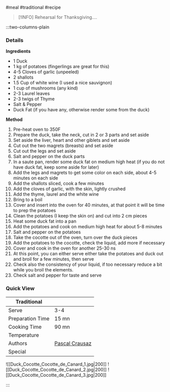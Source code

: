#meal #traditional #recipe

> [!INFO]
> Rehearsal for Thanksgiving....

:::two-columns-plain

### Details
**Ingredients**

- 1 Duck
- 1 kg of potatoes (fingerlings are great for this)
- 4-5 Cloves of garlic (unpeeled)
- 2 shallots
- 1.5 Cup of white wine (I used a nice sauvignon)
- 1 cup of mushrooms (any kind)
- 2-3 Laurel leaves
- 2-3 twigs of Thyme
- Salt & Pepper
- Duck Fat (if you have any, otherwise render some from the duck)


**Method**

1. Pre-heat oven to 350F
2. Prepare the duck, take the neck, cut in 2 or 3 parts and set aside
3. Set aside the liver, heart and other giblets and set aside
4. Cut out the two magrets (breasts) and set aside
5. Cut out the legs and set aside
6. Salt and pepper on the duck parts
7. In a saute pan, render some duck fat on medium high heat (if you do not have duck fat, keep some aside for later)
8. Add the legs and magrets to get some color on each side, about 4-5 minutes on each side
9. Add the shallots sliced, cook a few minutes
10. Add the cloves of garlic, with the skin, lightly crushed
11. Add the thyme, laurel and the white wine
12. Bring to a boil
13. Cover and insert into the oven for 40 minutes, at that point it will be time to prep the potatoes
14. Clean the potatoes (I keep the skin on) and cut into 2 cm pieces
15. Heat some duck fat into a pan
16. Add the potatoes and cook on medium high heat for about 5-8 minutes
17. Salt and pepper on the potatoes
18. Take the cocotte out of the oven, turn over the duck pieces
19. Add the potatoes to the cocotte, check the liquid, add more if necessary
20. Cover and cook in the oven for another 25-30 ns
21. At this point, you can either serve either take the potatoes and duck out and broil for a few minutes, then serve
22. Check also the consistency of your liquid, if too necessary reduce a bit while you broil the elements.
23. Check salt and pepper for taste and serve






### Quick View
| Traditional      |                                                |
| ---------------- | ---------------------------------------------- |
| Serve            | 3-4                                            |
| Preparation Time | 15 mn                                          |
| Cooking Time     | 90 mn                                          |
| Temperature      |                                                |
| Authors          | [Pascal Crausaz](mailto:pascal@askpascal.com)  |
| Special          |                                                |

![[Duck_Cocotte_Cocotte_de_Canard_1.jpg|200]]
![[Duck_Cocotte_Cocotte_de_Canard_2.jpg|200]]
![[Duck_Cocotte_Cocotte_de_Canard_3.jpg|200]]

:::

